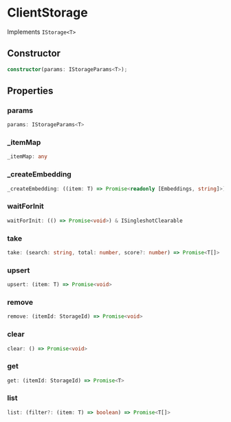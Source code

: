 # ClientStorage

Implements `IStorage<T>`

## Constructor

```ts
constructor(params: IStorageParams<T>);
```

## Properties

### params

```ts
params: IStorageParams<T>
```

### _itemMap

```ts
_itemMap: any
```

### _createEmbedding

```ts
_createEmbedding: ((item: T) => Promise<readonly [Embeddings, string]>) & IClearableMemoize<string | number> & IControlMemoize<string | number, Promise<readonly [Embeddings, string]>>
```

### waitForInit

```ts
waitForInit: (() => Promise<void>) & ISingleshotClearable
```

### take

```ts
take: (search: string, total: number, score?: number) => Promise<T[]>
```

### upsert

```ts
upsert: (item: T) => Promise<void>
```

### remove

```ts
remove: (itemId: StorageId) => Promise<void>
```

### clear

```ts
clear: () => Promise<void>
```

### get

```ts
get: (itemId: StorageId) => Promise<T>
```

### list

```ts
list: (filter?: (item: T) => boolean) => Promise<T[]>
```

